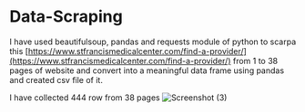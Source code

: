 # Data-Scraping

I have used beautifulsoup, pandas and requests module of python to scarpa this [https://www.stfrancismedicalcenter.com/find-a-provider/](https://www.stfrancismedicalcenter.com/find-a-provider/) from 1 to 38 pages of website and convert into a meaningful data frame using pandas and created csv file of it.





I have collected 444 row from 38 pages
![Screenshot (3)](https://user-images.githubusercontent.com/74177655/164310891-a387ad3c-0536-4d93-94e4-80ce634e8d04.png)
